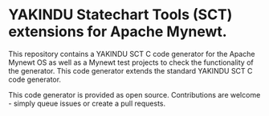 # YAKINDU Statechart Tools (SCT) extensions for Apache Mynewt. 

This repository contains a YAKINDU SCT C code generator for the Apache Mynewt OS as well as a Mynewt test projects to check the functionality of the generator. This code generator extends the standard YAKINDU SCT C code generator.

This code generator is provided as open source. Contributions are welcome - simply queue issues or create a pull requests. 
